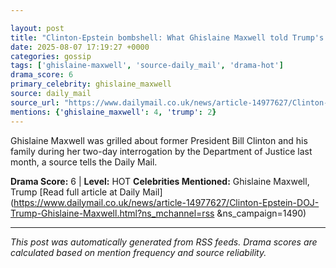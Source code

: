 ```yaml
---

layout: post
title: "Clinton-Epstein bombshell: What Ghislaine Maxwell told Trump's DOJ about the ex president... and how it contradicts a denial he has always made"""
date: 2025-08-07 17:19:27 +0000
categories: gossip
tags: ['ghislaine-maxwell', 'source-daily_mail', 'drama-hot']
drama_score: 6
primary_celebrity: ghislaine_maxwell
source: daily_mail
source_url: "https://www.dailymail.co.uk/news/article-14977627/Clinton-Epstein-DOJ-Trump-Ghislaine-Maxwell.html?ns_mchannel=rss&1490&campaign=1490"""
mentions: {'ghislaine_maxwell': 4, 'trump': 2}
---
```


Ghislaine Maxwell was grilled about former President Bill Clinton and his family during her two-day interrogation by the Department of Justice last month, a source tells the Daily Mail.

**Drama Score:** 6 | **Level:** HOT **Celebrities Mentioned:** Ghislaine Maxwell, Trump [Read full article at Daily Mail](https://www.dailymail.co.uk/news/article-14977627/Clinton-Epstein-DOJ-Trump-Ghislaine-Maxwell.html?ns_mchannel=rss &ns_campaign=1490)

---

*This post was automatically generated from RSS feeds. Drama scores are calculated based on mention frequency and source reliability.*